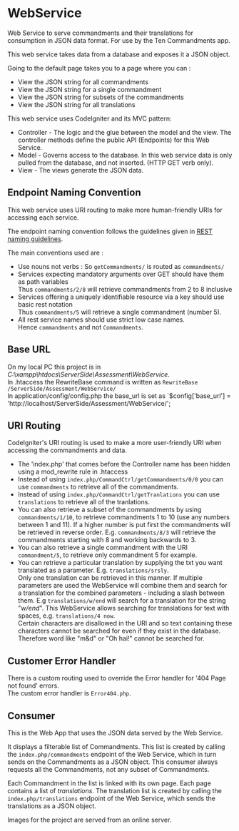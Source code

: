 # WebService
Web Service to serve commandments and their translations for consumption in JSON data format.  For use by the Ten Commandments app.

This web service takes data from a database and exposes it a JSON object.

Going to the default page takes you to a page where you can :
 *  View the JSON string for all commandments
 *  View the JSON string for a single commandment
 *  View the JSON string for subsets of the commandments
 *  View the JSON string for all translations

This web service uses CodeIgniter and its MVC pattern:
 *  Controller - The logic and the glue between the model and the view.  The controller methods define the public API (Endpoints) for this Web Service.
 *  Model - Governs access to the database.  In this web service data is only pulled from the database, and not inserted.  (HTTP GET verb only).
 *  View - The views generate the JSON data.
 
Endpoint Naming Convention
--------------------------
This web service uses URI routing to make more human-friendly URIs for accessing each service.

The endpoint naming convention follows the guidelines given in <a href="http://www.soa-probe.com/2012/10/soa-rest-service-naming-guideline.html">REST naming guidelines</a>.

The main conventions used are :
 *	Use nouns not verbs :  So `getCommandments/` is routed as `commandments/`
 *	Services expecting mandatory arguments over GET should have them as path variables  
       Thus `commandments/2/8` will retrieve commandments from 2 to 8 inclusive
 *	Services offering a uniquely identifiable resource via a key should use basic rest notation  
 		Thus `commandments/5` will retrieve a single commandment (number 5).
 *	All rest service names should use strict low case names.  
 		Hence `commandments` and not `Commandments`.

Base URL
--------
On my local PC this project is in _C:\xampp\htdocs\ServerSide\Assessment\WebService_.  
In .htaccess the RewriteBase command is written as `RewriteBase /ServerSide/Assessment/WebService/`  
In application/config/config.php the base_url is set as `$config['base_url'] = 'http://localhost/ServerSide/Assessment/WebService/';

URI Routing
-----------
CodeIgniter's URI routing is used to make a more user-friendly URI when accessing the commandments and data.
 * The 'index.php' that comes before the Controller name has been hidden using a mod_rewrite rule in .htaccess
 * Instead of using `index.php/CommandCtrl/getCommandments/0/0` you can use `commandments` to retrieve all of the commandments.
 * Instead of using `index.php/CommandCtrl/getTranlations` you can use `translations` to retrieve all of the tranlations.
 * You can also retrieve a subset of the commandments by using `commandments/1/10`, to retrieve commandments 1 to 10 (use any numbers between 1 and 11).  If a higher number is put first the commandments will be retrieved in reverse order.  E.g. `commandments/8/3` will retrieve the commandments starting with 8 and working backwards to 3.
 * You can also retrieve a single commandment with the URI `commandment/5`, to retrieve only commandment 5 for example.
 * You can retrieve a particular translation by supplying the txt you want translated as a parameter.  E.g. `translations/srsly`.  
Only one translation can be retrieved in this manner.  If multiple parameters are used the WebService will combine them and search for a translation for the combined parameters - including a slash between them.  E.g `translations/w/end` will search for a translation for the string "_w/end_".
This WebService allows searching for translations for text with spaces, e.g. `translations/4 now`.  
Certain characters are disallowed in the URI and so text containing these characters cannot be searched for even if they exist in the database.   Therefore word like "m&d" or "Oh hai!" cannot be searched for.

Customer Error Handler
----------------------
There is a custom routing used to override the Error handler for '404 Page not found' errors.  
The custom error handler is `Error404.php`.
 
## Consumer
This is the Web App that uses the JSON data served by the Web Service.

It displays a filterable list of Commandments.  This list is created by calling the `index.php/commandments` endpoint of the Web Service, which in turn sends on the Commandments as a JSON object.  This consumer always requests all the Commandments, not any subset of Commandments.

Each Commandment in the list is linked with its own page.  Each page contains a list of _translations_.  The translation list is created by calling the `index.php/translations` endpoint of the Web Service, which sends the translations as a JSON object.

Images for the project are served from an online server.
